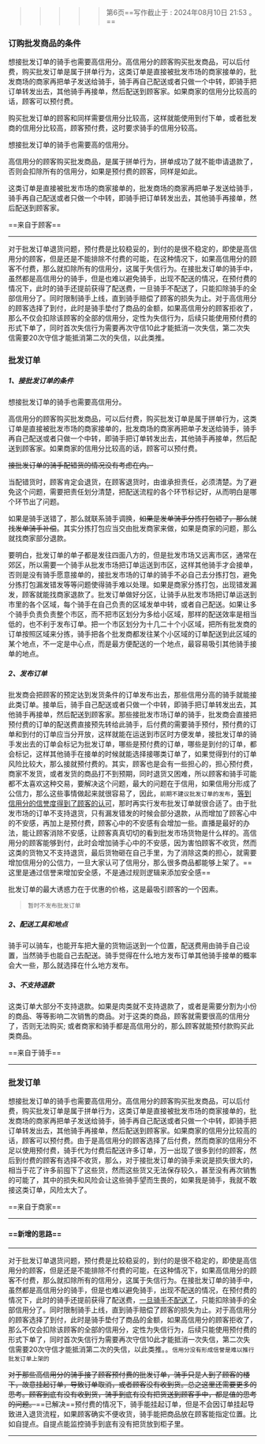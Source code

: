 > > > > >    第6页==写作截止于 : 2024年08月10日 21:53 。==

### 订购批发商品的条件

想接批发订单的骑手也需要高信用分。高信用分的顾客购买批发商品，可以后付费，购买批发订单是属于拼单行为，这类订单是直接被批发市场的商家接单的，批发商场的商家再把单子发送给骑手，骑手再自己配送或者只做一个中转，即骑手把订单转发出去，其他骑手再接单，然后配送到顾客家。如果商家的信用分比较高的话，顾客可以预付费。

购买批发订单的顾客和同样需要信用分比较高，这样就能使用到付下单，或者批发商的信用分比较高，顾客预付费，这时要求骑手的信用分较高。

想接批发订单的骑手也需要高的信用分。

高信用分的顾客购买批发商品，是属于拼单行为，拼单成功了就不能申请退款了，否则会扣除所有的信用分，如果是预付费的顾客，同样是如此。

这类订单是直接被批发市场的商家接单的，批发商场的商家再把单子发送给骑手，骑手再自己配送或者只做一个中转，即骑手把订单转发出去，其他骑手再接单，然后配送到顾客家。

==来自于顾客==

----

对于批发订单退货问题，预付费是比较稳妥的，到付的是很不稳定的，即使是高信用分的顾客，但是还是不能排除不付费的可能，在这种情况下，如果高信用分的顾客不付费，那么就扣除所有的信用分，这属于失信行为。在接批发订单的骑手中，虽然都是高信用分的骑手，但是也难以避免骑手，出现不配送的情况，在预付费的情况下，此时的骑手还提前获得了配送费，一旦骑手不配送了，只能扣除骑手的全部信用分了。同时限制骑手上线，直到骑手赔偿了顾客的损失为止。对于高信用分的顾客选择了到付，此时是骑手垫付了商品的金额，如果高信用分的顾客拒收了，那么不仅会扣除该顾客的全部的信用分，定性为失信行为，后续只能使用预付费的形式下单了，同时首次失信行为需要再次守信10此才能抵消一次失信，第二次失信需要20次守信才能抵消第二次的失信，以此类推。







### 批发订单

##### 1、接批发订单的条件

想接批发订单的骑手也需要高信用分。

高信用分的顾客购买批发商品，可以后付费，购买批发订单是属于拼单行为，这类订单是直接被批发市场的商家接单的，批发商场的商家再把单子发送给骑手，骑手再自己配送或者只做一个中转，即骑手把订单转发出去，其他骑手再接单，然后配送到顾客家。如果商家的信用分比较高的话，顾客可以预付费。

~~接批发订单的骑手配错货的情况没有考虑在内。~~

当配错货时，顾客肯定会退货，在顾客退货时，由谁承担责任，必须清楚。为了避免这个问题，需要把责任划分清楚，把配送流程的各个环节标记好，从而明白是哪个环节出了问题。

如果是骑手送错了，那么就联系骑手调换，~~如果是发单骑手分拣打包错了，那么就找发单骑手补偿~~。其实分拣打包应当交由批发商家来做，如果是商家的问题，那么就找商家部分退款。

要明白，批发订单的单子都是发往四面八方的，但是批发市场又远离市区，通常在郊区，所以需要一个骑手从批发市场把订单运送到市区，这样其他骑手才会接单，否则是没有骑手愿意接单的，接批发市场的订单的骑手不必自己去分拣打包，避免分拣打包漏发错发等等问题使得骑手难以处理。如果是商家分拣打包，出现错发漏发，顾客就能找商家退款了。批发订单做好分区，让骑手从批发市场把订单运送到市里的各个区域，每个骑手在自己负责的区域发单中转，或者自己配送。如果让多个骑手负责负责整个市区，而不把市区划分为多给小区域，那样的配送效率是相当低的，也不利于发布订单。把一个市区划分为十几二十个小区域，把所有批发商的订单按照区域来分拣，骑手把各个批发商都发往某个小区域的订单配送到此区域的某个地点，不一定是中心点，而是最方便配送的一个地点，最容易吸引其他骑手接单的地点。

##### 2、发布订单

批发商会把顾客的预定达到发货条件的订单发布出去，那些信用分高的骑手就能接此类订单。接单后，骑手自己配送或者只做一个中转，即骑手把订单转发出去，其他骑手再接单，然后配送到顾客家。那些接批发市场订单的骑手，批发商会直接把预付费的订单的配送费直接预先转给此骑手，后付费的需要骑手预付，预付费的订单和到付的订单应当分开放，这样就能在运送到市区时方便发单，接批发订单的骑手发出去的订单会标记为批发订单，哪些是预付费的订单，哪些是到付的订单，都会标记，这样其他骑手在接单的时候就能选择接哪类订单了，如果觉得到付的订单风险比较大，那么接就预付费的。其实，顾客也是会有一些担心的，担心预付费，商家不发货，或者发货的商品打不到预期，同时退货又困难，所以顾客和骑手可能都不太喜欢这种交易，要解决这个问题，最大的问题在于信用，如果信用分形成了公信力，那么这些事情做起来就很容易了，因此，`前期不建议批发订单的发布`，[等到信用分的信誉度得到了顾客的认可](批发订单的规则更加完善了，才能做)，那时再实行发布批发订单就很合适了。由于批发市场的订单不支持退货，只有漏发错发的时候会部分退款，从而增加了顾客心中的不安感，再加上是预付费，顾客心中的不安感有会增加一些。直播是最好的办法，能让顾客消除不安感，让顾客真真切切的看到批发市场货物是什么样的。高信用分的顾客能够到付，此时会增加骑手心中的不安感，因为害怕顾客不收货，然而这类的货物又不支持退货，最后货物砸在自己手里，为了消除这类的担心，就需要增加信用分的公信力，一旦大家认可了信用分，那么很多商品都能够上架了。==这里是通过信誉来增加安全感，不是通过规则逻辑来添加安全感==

批发订单的最大诱惑力在于优惠的价格，这是最吸引顾客的一个因素。

> `暂时不发布批发订单`

##### 2、配送工具和地点

骑手可以骑车，也能开车把大量的货物运送到一个位置，配送费用由骑手自己设置，当然骑手也能自己去配送。骑手觉得在什么地方发布订单其他骑手接单的概率会大一些，那么就选择在什么地方发布。

##### 3、不支持退款

这类订单大部分不支持退款。如果是肉类就不支持退款了，或者是需要分割为小份的商品、等等影响二次销售的商品。对于这类的商品，顾客就需要很高的信用分了，否则无法购买; 或者商家和骑手都是高信用分的，那么顾客就能预付款购买此类商品。

==来自于骑手==

----











### 批发订单

想接批发订单的骑手也需要高信用分。高信用分的顾客购买批发商品，可以后付费，购买批发订单是属于拼单行为，这类订单是直接被批发市场的商家接单的，批发商场的商家再把单子发送给骑手，骑手再自己配送或者只做一个中转，即骑手把订单转发出去，其他骑手再接单，然后配送到顾客家。如果商家的信用分比较高的话，顾客可以预付费。由于是高信用分的顾客选择了后付费，然而商家的信用分不足以使用预付费，骑手代为付费后配送许多订单，万一出现了很多到付的顾客，然后到付费的顾客有选择不收货，那么，对于接批发订单的骑手来说是损失很大的，相当于花了许多前囤下了这些货，然而这些货又无法保存较久，甚至没有再次销售的可能了，其中的损失和风险会让这些骑手望而生畏的，如果我是骑手，我就不敢接这类订单，风险太大了。

==来自于商家==

----











#### ==新增的思路==

----



对于批发订单退货问题，预付费是比较稳妥的，到付的是很不稳定的，即使是高信用分的顾客，但是还是不能排除不付费的可能，在这种情况下，如果高信用分的顾客不付费，那么就扣除所有的信用分，这属于失信行为。在接批发订单的骑手中，虽然都是高信用分的骑手，但是也难以避免骑手，出现不配送的情况，在预付费的情况下，此时的骑手还提前获得了配送费，[一旦骑手不配送了](这里要判断顾客有没有收到货，如何判断是一个难题)，只能扣除骑手的全部信用分了。同时限制骑手上线，直到骑手赔偿了顾客的损失为止。对于高信用分的顾客选择了到付，此时是骑手垫付了商品的金额，如果高信用分的顾客拒收了，那么不仅会扣除该顾客的全部的信用分，定性为失信行为，后续只能使用预付费的形式下单了，同时首次失信行为需要再次守信10此才能抵消一次失信，第二次失信需要20次守信才能抵消第二次的失信，以此类推。。`信用分没有形成信誉是难以推行批发订单上架的`

~~对于那些高信用分的骑手接了顾客预付费的批发订单，骑手只是人到了顾客的楼下，故意挂起订单，导致订单取消，或者顾客没有收到货。总之这里还需要更多的思考。顾客到底有没有收到货，骑手到底有没有把货送到顾客手中，都是值的思考的问题。~~==已解决==预付费的情况下，骑手能挂起订单，但是不会因订单挂起导致进入退货流程，如果顾客确实不便收货，骑手能把商品放在顾客能指定位置。比如自提点。自提点能监控骑手到底有没有把货放到柜子里。

----



